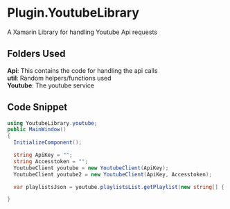 # Plugin.YoutubeLibrary
A Xamarin Library for handling Youtube Api requests

## Folders Used
**Api**: This contains the code for handling the api calls <br>
**util**: Random helpers/functions used <br>
**Youtube**: The youtube service <br>



## Code Snippet

``` c#
using YoutubeLibrary.youtube;
public MainWindow()
{
  InitializeComponent();

  string ApiKey = "";
  string Accesstoken = "";
  YoutubeClient youtube = new YoutubeClient(ApiKey);
  YoutubeClient youtube2 = new YoutubeClient(ApiKey, Accesstoken);

  var playlistsJson = youtube.playlistsList.getPlaylist(new string[] { "snippet", "contentDetails" }, true);

}
``` 


